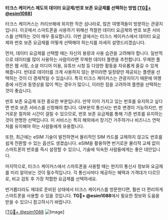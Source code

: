 **터크스 케이커스 제도의 데이터 요금제/번호 보존 요금제를 선택하는 방법 [[TG💪+ @esim1088](https://t.me/s/esim1088)]**

터크스 케이커스는 카리브해에 위치한 작은 섬나라로, 많은 여행객들이 방문하는 관광지입니다. 이곳에서 스마트폰을 사용하기 위해선 적절한 데이터 요금제와 번호 보존 서비스를 선택하는 것이 매우 중요합니다. 이번 글에서는 터크스 케이커스에서 데이터 요금제와 번호 보존 요금제를 어떻게 선택해야 하는지를 자세히 설명드리겠습니다.

먼저, 데이터 요금제를 선택할 때는 자신의 용량과 사용 습관을 고려해야 합니다. 일반적으로 데이터를 많이 사용하는 사람이라면 무제한 데이터 플랜을 추천합니다. 무제한 플랜은 웹 서핑, 소셜 미디어 이용, 유튜브 시청 등 다양한 활동을 자유롭게 즐길 수 있게 해줍니다. 반대로 데이터를 크게 사용하지 않는 분이라면 일정량만 제공되는 플랜을 선택하는 것이 더 경제적일 수 있습니다. 특히 터크스 케이커스는 관광지이기 때문에 여행 중에 사진과 동영상을 많이 찍는 경우가 많으니, 이러한 점을 고려하여 플랜을 선택하는 것이 좋습니다.

번호 보존 요금제 또한 중요한 부분입니다. 만약 이미 가지고 있는 번호를 유지하고 싶다면 번호 보존 서비스를 신청해야 합니다. 대부분의 통신사는 번호 변경이 가능하지만, 번거로운 절차와 시간이 걸릴 수 있으므로, 번호 보존 요금제를 통해 기존 번호를 유지하는 것이 현명한 선택입니다. 이 서비스는 특히 해외에서 장기간 거주하거나 비즈니스 연락처를 유지해야 하는 사람들에게 유용합니다.

또한, 최근에는 eSIM 기술이 발전하면서 물리적인 SIM 카드를 교체하지 않고도 번호를 쉽게 전환할 수 있는 옵션도 생겼습니다. eSIM을 활용하면 번거로운 물리적 교체 없이 스마트폰의 번호를 즉시 설정할 수 있으니, 기술에 익숙한 사람들에게는 좋은 대안입니다.

마지막으로, 터크스 케이커스에서 스마트폰을 사용할 때는 현지의 통신사 정보와 요금제를 미리 알아보는 것이 필수적입니다. 각 통신사마다 제공하는 혜택과 가격대가 다르므로, 비교 검토 후 가장 적합한 요금제를 선택하세요.

번거롭더라도 제대로 준비된 상태에서 터크스 케이커스를 방문한다면, 훨씬 더 편리하게 스마트폰을 사용할 수 있을 것입니다. **TG💪+ @esim1088**에서 필요한 정보와 도움을 받을 수 있으니 참고하시기 바랍니다.

[[TG💪+ @esim1088](https://t.me/s/esim1088) ![Image](https://i.postimg.cc/Y0z9fWf4/image.png)]